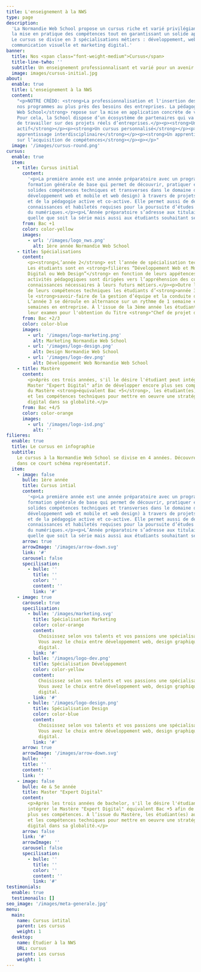 ```yaml
---
title: L'enseignement à la NWS
type: page
description:
  'La Normandie Web School propose un cursus riche et varié privilégiant
  la mise en pratique des compétences tout en garantissant un solide apport théorique.
  Le cursus se divise en 3 spécialisations métiers : développement, web design et
  communication visuelle et marketing digital.'
banner:
  title: Nos <span class="font-weight-medium">Cursus</span>
  title-line-twho: ''
  subtitle: Un enseignement professionnalisant et varié pour un avenir 100% numérique.
  image: images/cursus-initial.jpg
about:
  enable: true
  title: L'enseignement à la NWS
  content:
    "<p>NOTRE CRÉDO: <strong>La professionnalisation et l'insertion des étudiant(es)</strong></p><p>Construire
    nos programmes au plus près des besoins des entreprises. La pédagogie de la <strong>Normandie
    Web School</strong> repose sur la mise en application concrète de votre apprentissage.
    Pour cela, la School dispose d’un écosystème de partenaires qui va vous permettre
    de travailler sur des projets réels d’entreprises.</p><p><strong>Un apprentissage
    actif</strong></p><p><strong>Un cursus personnalisé</strong></p><p><strong>Un
    apprentissage interdisciplinaire</strong></p><p><strong>Un apprentissage centré
    sur l’acquisition de compétences</strong></p><p></p>"
  image: '/images/cursus-round.png'
cursus:
  enable: true
  item:
    - title: Cursus initial
      content:
        '<p>La première année est une année préparatoire avec un programme de
        formation générale de base qui permet de découvrir, pratiquer et acquérir de
        solides compétences techniques et transverses dans le domaine du numérique (marketing,
        développement web et mobile et web design) à travers de projets collaboratifs
        et de la pédagogie active et co-active. Elle permet aussi de développer les
        connaissances et habiletés requises pour la poursuite d’études vers les métiers
        du numériques.</p><p>L’Année préparatoire s’adresse aux titulaires du Baccalauréat,
        quelle que soit la série mais aussi aux étudiants souhaitant se réorienter.</p>'
      from: Bac +1
      color: color-yellow
      images:
        - url: '/images/logo_nws.png'
          alt: 1ère année Normandie Web School
    - title: Spécialisations
      content:
        <p><strong>L’année 2</strong> est l’année de spécialisation technique.
        Les étudiants sont en <strong>filières “Développement Web et Mobile ou marketing
        Digital ou Web Design”</strong> en fonction de leurs appétences et 100% des
        activités pédagogiques sont dirigées vers l’appréhension des compétences et
        connaissances nécessaires à leurs futurs métiers.</p><p>Outre l’approfondissement
        de leurs compétences techniques les étudiants d’<strong>année 3</strong> acquièrent
        le <strong>savoir-faire de la gestion d’équipe et la conduite de projet</strong>.
        L’année 3 se déroule en alternance sur un rythme de 1 semaine en cours et 3
        semaines en entreprise. À l'issue de la 3ème année les étudiant(es) passeront
        leur examen pour l'obtention du Titre <strong>"Chef de projet digital"</strong>.</p>
      from: Bac +2/3
      color: color-blue
      images:
        - url: '/images/logo-marketing.png'
          alt: Marketing Normandie Web School
        - url: '/images/logo-design.png'
          alt: Design Normandie Web School
        - url: '/images/logo-dev.png'
          alt: Développement Web Normandie Web School
    - title: Mastère
      content:
        <p>Après ces trois années, s'il le désire l'étudiant peut intégrer le
        Master "Expert Digital" afin de développer encore plus ses compétences. À l’issue
        du Mastère <strong>équivalent Bac +5</strong>, les étudiant(es) auront les connaissances
        et les compétences techniques pour mettre en oeuvre une stratégie de marketing
        digital dans sa globalité.</p>
      from: Bac +4/5
      color: color-orange
      images:
        - url: '/images/logo-isd.png'
          alt: ''
filieres:
  enable: true
  title: Le cursus en infographie
  subtitle:
    Le cursus à la Normandie Web School se divise en 4 années. Découvrez les
    dans ce court schéma représentatif.
  item:
    - image: false
      bulle: 1ère année
      title: Cursus intial
      content:
        '<p>La première année est une année préparatoire avec un programme de
        formation générale de base qui permet de découvrir, pratiquer et acquérir de
        solides compétences techniques et transverses dans le domaine du numérique (marketing,
        développement web et mobile et web design) à travers de projets collaboratifs
        et de la pédagogie active et co-active. Elle permet aussi de développer les
        connaissances et habiletés requises pour la poursuite d’études vers les métiers
        du numériques.</p><p>L’Année préparatoire s’adresse aux titulaires du Baccalauréat,
        quelle que soit la série mais aussi aux étudiants souhaitant se réorienter.</p>'
      arrow: true
      arrowImage: '/images/arrow-down.svg'
      link: '#'
      carousel: false
      specilisation:
        - bulle: ''
          title: ''
          color: ''
          content: ''
          link: '#'
    - image: true
      carousel: true
      specilisation:
        - bulle: '/images/marketing.svg'
          title: Spécialisation Marketing
          color: color-orange
          content:
            Choisissez selon vos talents et vos passions une spécialisation adéquats.
            Vous avez le choix entre développement web, design graphique ou marketing
            digital.
          link: '#'
        - bulle: '/images/logo-dev.png'
          title: Spécialisation Développement
          color: color-yellow
          content:
            Choisissez selon vos talents et vos passions une spécialisation adéquats.
            Vous avez le choix entre développement web, design graphique ou marketing
            digital.
          link: '#'
        - bulle: '/images/logo-design.png'
          title: Spécialisation Design
          color: color-blue
          content:
            Choisissez selon vos talents et vos passions une spécialisation adéquats.
            Vous avez le choix entre développement web, design graphique ou marketing
            digital.
          link: '#'
      arrow: true
      arrowImage: '/images/arrow-down.svg'
      bulle: ''
      title: ''
      content: ''
      link: ''
    - image: false
      bulle: 4e & 5e année
      title: Master "Expert Digital"
      content:
        <p>Après les trois années de bachelor, s'il le désire l'étudiant peut
        intégrer le Mastère "Expert Digital" équivalent Bac +5 afin de développer encore
        plus ses compétences. À l’issue du Mastère, les étudiant(es) auront les connaissances
        et les compétences techniques pour mettre en oeuvre une stratégie de marketing
        digital dans sa globalité.</p>
      arrow: false
      link: '#'
      arrowImage: ''
      carousel: false
      specilisation:
        - bulle: ''
          title: ''
          color: ''
          content: ''
          link: '#'
testimonials:
  enable: true
  testimonails: []
seo_image: '/images/meta-generale.jpg'
menu:
  main:
    name: Cursus intital
    parent: Les cursus
    weight: 1
  desktop:
    name: Étudier à la NWS
    URL: cursus
    parent: Les cursus
    weight: 1
---
```

